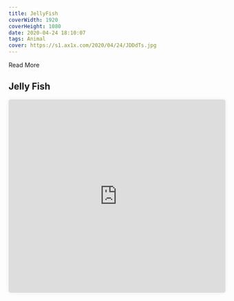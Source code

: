 ```yaml
---
title: JellyFish
coverWidth: 1920
coverHeight: 1080
date: 2020-04-24 18:10:07
tags: Animal
cover: https://s1.ax1x.com/2020/04/24/JDDdTs.jpg
---
```


Read More
<!-- more -->

## Jelly Fish

<iframe style="width:100%;height:450px;box-shadow:0px 0px 10px #eee;border-radius:5px" src="https://www.ddd.online/jq/webEdit/project/embedProject/26HqGGcd-U9yj9WmN-9Dl9B1KD-swI8PDPd" frameborder="0" allowvr allowfullscreen mozallowfullscreen="true" webkitallowfullscreen="true" onmousewheel="">
</iframe>